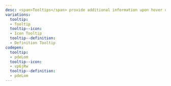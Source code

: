 ```yaml
---
desc: <span>Tooltips</span> provide additional information upon hover or focus. They often contain helper text that is contextual to an element.
variations:
  tooltip:
  - Tooltip
  tooltip--icon:
  - Icon Tooltip
  tooltip--definition:
  - Definition Tooltip
codepen:
  tooltip:
  - pdeLom
  tooltip--icon:
  - vpGjRw
  tooltip--definition:
  - pdeLom
---
```

